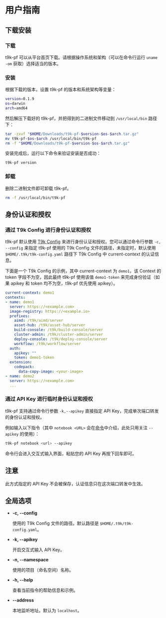 # 用户指南

## 下载安装

### 下载

t9k-pf 可以从平台首页下载。请根据操作系统和架构（可以在命令行运行 `uname -om` 获取）选择适当的版本。

### 安装

根据下载的版本，设置 t9k-pf 的版本和系统架构等变量：

``` bash
version=0.1.9
os=darwin
arch=amd64
```

然后解压下载好的 t9k-pf，并把得到的二进制文件移动到 `/usr/local/bin` 路径下：

``` bash
tar -zxvf "$HOME/Downloads/t9k-pf-$version-$os-$arch.tar.gz"
mv t9k-pf-$os-$arch /usr/local/bin/t9k-pf
rm -f "$HOME/Downloads/t9k-pf-$version-$os-$arch.tar.gz"
```

安装完成后，运行以下命令来验证安装是否成功：

``` bash
t9k-pf version
```

### 卸载

删除二进制文件即可卸载 t9k-pf。

``` bash
rm -f /usr/local/bin/t9k-pf
```

## 身份认证和授权

### 通过 T9k Config 进行身份认证和授权

t9k-pf 默认使用 [T9k Config](../tensorstack-cli/user-guide.md#配置文件) 来进行身份认证和授权。您可以通过命令行参数 `-c, --config` 来指定 t9k-pf 使用的 T9k Config 文件的路径，未指定时，默认使用 `$HOME/.t9k/t9k-config.yaml` 路径下 T9k Config 中 current-context 的认证信息。

下面是一个 T9k Config 的示例，其中 current-context 为 `demo1`，该 Context 的 token 字段不为空，因此最终 t9k-pf 使用该值 `demo1-token` 来完成身份验证（如果 apikey 和 token 均不为空，t9k-pf 优先使用 apikey）。

``` yaml
current-context: demo1
contexts:
- name: demo1
  server: https://<example.com>
  image-registry: https://<example.io>
  prefixes:
    aimd: /t9k/aimd/server
    asset-hub: /t9k/asset-hub/server
    build-console: /t9k/build-console/server
    cluster-admin: /t9k/cluster-admin/server
    deploy-console: /t9k/deploy-console/server
    workflow: /t9k/workflow/server
  auth:
    apikey: ""
    token: demo1-token
  extension:
    codepack:
      data-copy-image: <your-image>
- name: demo2
  server: https://<example.com>
  ...
```

### 通过 API Key 进行临时身份认证和授权

t9k-pf 支持通过命令行参数 `-k,--apikey` 直接指定 API Key，完成单次端口转发的身份认证和授权。

例如输入以下指令（其中 `notebook <URL>` 会在[命令](./commands.md)中介绍，此处只用关注 `--apikey` 的使用）：

``` bash
t9k-pf notebook <url> --apikey
```

命令行会进入交互式输入界面，粘贴您的 API Key 再按下回车即可。

<aside class="note">
<h1>注意</h1>

此方式指定的 API Key 不会被保存，认证信息只在这次端口转发中生效。

</aside>

## 全局选项

* **-c, --config**

    使用的 T9k Config 文件的路径。默认路径是 `$HOME/.t9k/t9k-config.yaml`。

* **-k, --apikey**

    开启交互式输入 API Key。

* **-n, --namespace** 

    使用的项目（命名空间）名称。

* **-h, --help** 

    查看当前指令的帮助信息和示例。

* **--address** 

    本地监听地址。默认为 `localhost`。
